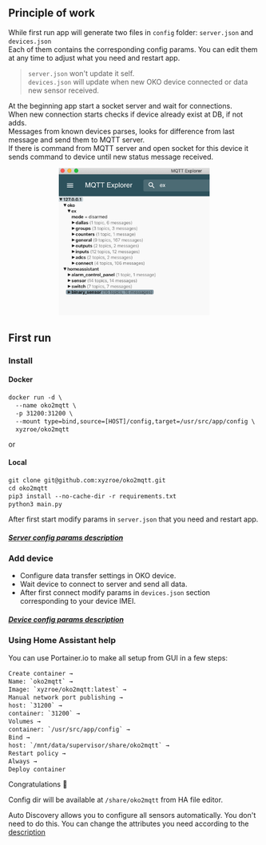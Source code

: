 ## Principle of work
While first run app will generate two files in `config` folder: `server.json` and `devices.json`  
Each of them contains the corresponding config params. You can edit them at any time to adjust what you need and restart app.  
>`server.json` won't update it self.  
`devices.json` will update when new OKO device connected or data new sensor received.  

At the beginning app start a socket server and wait for connections.  
When new connection starts checks if device already exist at DB, if not adds.   
Messages from known devices parses, looks for difference from last message and send them to MQTT server.  
If there is command from MQTT server and open socket for this device it sends command to device until new status message received.  

<div align="center">
<img src="https://github.com/xyzroe/oko2mqtt/blob/master/doc/img/mqtt_oko.png?raw=true" width="60%">  
</div>

## First run
### Install
#### Docker
```
docker run -d \  
  --name oko2mqtt \  
  -p 31200:31200 \  
  --mount type=bind,source=[HOST]/config,target=/usr/src/app/config \  
  xyzroe/oko2mqtt
```
or
#### Local
```
git clone git@github.com:xyzroe/oko2mqtt.git
cd oko2mqtt
pip3 install --no-cache-dir -r requirements.txt
python3 main.py
```
After first start modify params in `server.json` that you need and restart app.

##### [Server config params description](https://github.com/xyzroe/oko2mqtt/blob/master/doc/SERVER.md)  

### Add device
  * Configure data transfer settings in OKO device.
  * Wait device to connect to server and send all data.
  * After first connect modify params in `devices.json` section corresponding to your device IMEI.

##### [Device config params description](https://github.com/xyzroe/oko2mqtt/blob/master/doc/DEVICES.md)

### Using Home Assistant help
You can use Portainer.io to make all setup from GUI in a few steps:

    Create container →   
    Name: `oko2mqtt` →  
    Image: `xyzroe/oko2mqtt:latest` →   
    Manual network port publishing →  
    host: `31200` →  
    container: `31200` →  
    Volumes →   
    container: `/usr/src/app/config` →   
    Bind →   
    host: `/mnt/data/supervisor/share/oko2mqtt` →    
    Restart policy →
    Always →
    Deploy container

Congratulations 🎉

Config dir will be available at `/share/oko2mqtt` from HA file editor.

Auto Discovery allows you to configure all sensors automatically.
You don't need to do this.
You can change the attributes you need according to the [description](https://github.com/xyzroe/oko2mqtt/blob/master/doc/DEVICES.md#auto-discovery-config-params-description)

